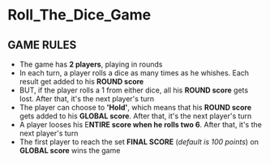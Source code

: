 # Roll_The_Dice_Game

## GAME RULES

- The game has **2 players**, playing in rounds
- In each turn, a player rolls a dice as many times as he whishes. Each result get added to his **ROUND score**
- BUT, if the player rolls a 1 from either dice, all his **ROUND score** gets lost. After that, it's the next player's turn
- The player can choose to **'Hold'**, which means that his **ROUND score** gets added to his **GLOBAL score**. After that, it's the next player's turn
- A player looses his E**NTIRE score when he rolls two 6**. After that, it's the next player's turn
- The first player to reach the set **FINAL SCORE** (*default is 100 points*) on **GLOBAL score** wins the game
